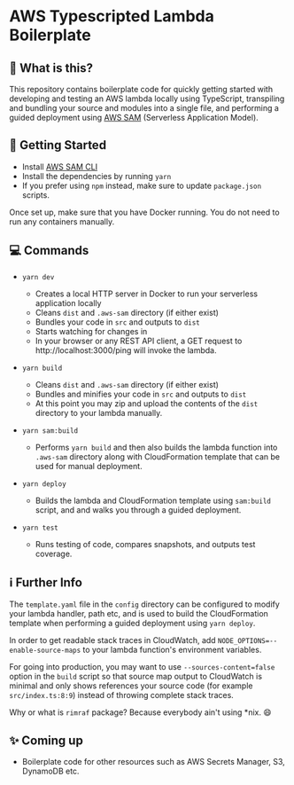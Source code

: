 # AWS Typescripted Lambda Boilerplate

## :information_desk_person: What is this?

This repository contains boilerplate code for quickly getting started with developing and testing an AWS lambda locally using TypeScript, transpiling and bundling your source and modules into a single file, and performing a guided deployment using [AWS SAM](https://docs.aws.amazon.com/serverless-application-model/latest/developerguide/what-is-sam.html) (Serverless Application Model).

## :rocket: Getting Started

- Install [AWS SAM CLI](https://docs.aws.amazon.com/serverless-application-model/latest/developerguide/serverless-sam-cli-install.html)
- Install the dependencies by running `yarn`
- If you prefer using `npm` instead, make sure to update `package.json` scripts.

Once set up, make sure that you have Docker running. You do not need to run any containers manually.

## :computer: Commands

- `yarn dev`

  - Creates a local HTTP server in Docker to run your serverless application locally
  - Cleans `dist` and `.aws-sam` directory (if either exist)
  - Bundles your code in `src` and outputs to `dist`
  - Starts watching for changes in
  - In your browser or any REST API client, a GET request to http://localhost:3000/ping will invoke the lambda.

- `yarn build`

  - Cleans `dist` and `.aws-sam` directory (if either exist)
  - Bundles and minifies your code in `src` and outputs to `dist`
  - At this point you may zip and upload the contents of the `dist` directory to your lambda manually.

- `yarn sam:build`

  - Performs `yarn build` and then also builds the lambda function into `.aws-sam` directory along with CloudFormation template that can be used for manual deployment.

- `yarn deploy`

  - Builds the lambda and CloudFormation template using `sam:build` script, and and walks you through a guided deployment.

- `yarn test`
  - Runs testing of code, compares snapshots, and outputs test coverage.

## :information_source: Further Info

The `template.yaml` file in the `config` directory can be configured to modify your lambda handler, path etc, and is used to build the CloudFormation template when performing a guided deployment using `yarn deploy`.

In order to get readable stack traces in CloudWatch, add `NODE_OPTIONS=--enable-source-maps` to your lambda function's environment variables.

For going into production, you may want to use `--sources-content=false` option in the `build` script so that source map output to CloudWatch is minimal and only shows references your source code (for example `src/index.ts:8:9`) instead of throwing complete stack traces.

Why or what is `rimraf` package? Because everybody ain't using \*nix. :smile:

## :sparkles: Coming up

- Boilerplate code for other resources such as AWS Secrets Manager, S3, DynamoDB etc.
